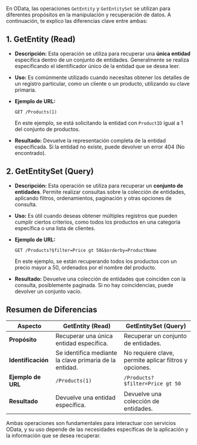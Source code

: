 En OData, las operaciones `GetEntity` y `GetEntitySet` se utilizan para diferentes propósitos en la manipulación y recuperación de datos. A continuación, te explico las diferencias clave entre ambas:

## 1. **GetEntity (Read)**
- **Descripción:** Esta operación se utiliza para recuperar una **única entidad** específica dentro de un conjunto de entidades. Generalmente se realiza especificando el identificador único de la entidad que se desea leer.
  
- **Uso:** Es comúnmente utilizado cuando necesitas obtener los detalles de un registro particular, como un cliente o un producto, utilizando su clave primaria.

- **Ejemplo de URL:**
  ```
  GET /Products(1)
  ```
  En este ejemplo, se está solicitando la entidad con `ProductID` igual a 1 del conjunto de productos.

- **Resultado:** Devuelve la representación completa de la entidad especificada. Si la entidad no existe, puede devolver un error 404 (No encontrado).

## 2. **GetEntitySet (Query)**
- **Descripción:** Esta operación se utiliza para recuperar un **conjunto de entidades**. Permite realizar consultas sobre la colección de entidades, aplicando filtros, ordenamientos, paginación y otras opciones de consulta.

- **Uso:** Es útil cuando deseas obtener múltiples registros que pueden cumplir ciertos criterios, como todos los productos en una categoría específica o una lista de clientes.

- **Ejemplo de URL:**
  ```
  GET /Products?$filter=Price gt 50&$orderby=ProductName
  ```
  En este ejemplo, se están recuperando todos los productos con un precio mayor a 50, ordenados por el nombre del producto.

- **Resultado:** Devuelve una colección de entidades que coinciden con la consulta, posiblemente paginada. Si no hay coincidencias, puede devolver un conjunto vacío.

## Resumen de Diferencias

| Aspecto             | GetEntity (Read)                                      | GetEntitySet (Query)                               |
|---------------------|-------------------------------------------------------|----------------------------------------------------|
| **Propósito**       | Recuperar una única entidad específica.               | Recuperar un conjunto de entidades.                |
| **Identificación**  | Se identifica mediante la clave primaria de la entidad. | No requiere clave, permite aplicar filtros y opciones. |
| **Ejemplo de URL**  | `/Products(1)`                                       | `/Products?$filter=Price gt 50`                   |
| **Resultado**       | Devuelve una entidad específica.                      | Devuelve una colección de entidades.               |

Ambas operaciones son fundamentales para interactuar con servicios OData, y su uso depende de las necesidades específicas de la aplicación y la información que se desea recuperar.